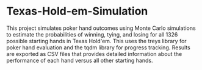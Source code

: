 # Texas-Hold-em-Simulation
This project simulates poker hand outcomes using Monte Carlo simulations to estimate the probabilities of winning, tying, and losing for all 1326 possible starting hands in Texas Hold'em. This uses the treys library for poker hand evaluation and the tqdm library for progress tracking. Results are exported as CSV files that provides detailed information about the performance of each hand versus all other starting hands.
